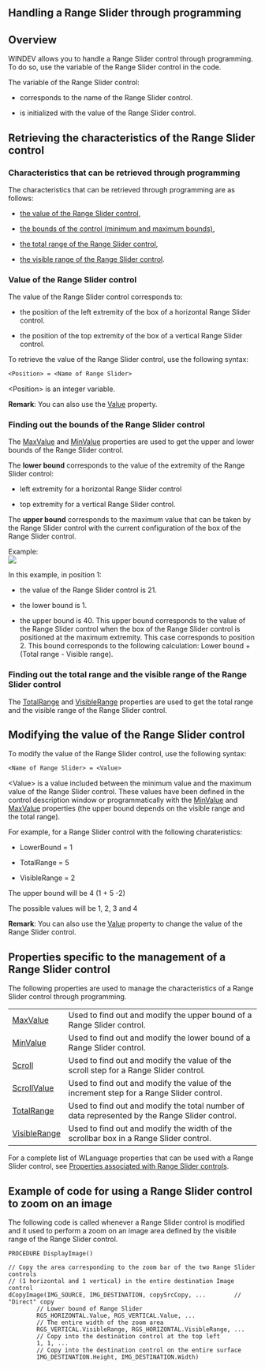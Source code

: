 
## Handling a Range Slider through programming
			

<a name="NOTE1"></a>
<a name="NOTE1_1"></a>


## Overview
<a name="overview_ELTTEXTE000239"></a>
WINDEV allows you to handle a Range Slider control through programming. To do so, use the variable of the Range Slider control in the code.

The variable of the Range Slider control:

- corresponds to the name of the Range Slider control.

- is initialized with the value of the Range Slider control.




<a name="NOTE2"></a>
<a name="NOTE2_1"></a>


## Retrieving the characteristics of the Range Slider control
<a name="retrieving_the_characteristics_the_range_slider_control_ELTTEXTE000263"></a>




### Characteristics that can be retrieved through programming
<a name="characteristics_that_can_retrieved_through_programming_ELTPARAGRAPHE000023"></a>

The characteristics that can be retrieved through programming are as follows: 

- [the value of the Range Slider control](#NOTE2_2),

- [the bounds of the control (minimum and maximum bounds)](#NOTE2_3),

- [the total range of the Range Slider control](#NOTE2_4),

- [the visible range of the Range Slider control](#NOTE2_4).



<a name="NOTE2_2"></a>


### Value of the Range Slider control
<a name="value_the_range_slider_control_ELTPARAGRAPHE000043"></a>

The value of the Range Slider control corresponds to: 

- the position of the left extremity of the box of a horizontal Range Slider control. 

- the position of the top extremity of the box of a vertical Range Slider control. 




To retrieve the value of the Range Slider control, use the following syntax:


```txt
<Position> = <Name of Range Slider>
```


&lt;Position&gt; is an integer variable.

**Remark**: You can also use the [Value](../Proprietes/2510130.md) property.
<a name="NOTE2_3"></a>


### Finding out the bounds of the Range Slider control
<a name="finding_out_the_bounds_the_range_slider_control_ELTPARAGRAPHE000064"></a>

The [MaxValue](../Proprietes/2510009.md) and [MinValue](../Proprietes/2510008.md) properties are used to get the upper and lower bounds of the Range Slider control. 

The **lower bound** corresponds to the value of the extremity of the Range Slider control: 

- left extremity for a horizontal Range Slider control

- top extremity for a vertical Range Slider control. 




The **upper bound** corresponds to the maximum value that can be taken by the Range Slider control with the current configuration of the box of the Range Slider control. 

Example: 
<br>![](https://doc.pcsoft.fr/en-US/images/image.awp?langid=3&name=RangeSlider_Bornes.gif)


In this example, in position 1: 

- the value of the Range Slider control is 21. 

- the lower bound is 1. 

- the upper bound is 40. This upper bound corresponds to the value of the Range Slider control when the box of the Range Slider control is positioned at the maximum extremity. This case corresponds to position 2. This bound corresponds to the following calculation: Lower bound + (Total range - Visible range). 



<a name="NOTE2_4"></a>


### Finding out the total range and the visible range of the Range Slider control
<a name="finding_out_the_total_range_and_the_visible_range_the_range_slider_control_ELTPARAGRAPHE000094"></a>

The [TotalRange](../Proprietes/1000019066.md) and [VisibleRange](../Proprietes/1000019067.md) properties are used to get the total range and the visible range of the Range Slider control. 

<a name="NOTE3"></a>
<a name="NOTE3_1"></a>


## Modifying the value of the Range Slider control
<a name="modifying_the_value_the_range_slider_control_ELTTEXTE000305"></a>
To modify the value of the Range Slider control, use the following syntax:


```txt
<Name of Range Slider> = <Value>
```


&lt;Value&gt; is a value included between the minimum value and the maximum value of the Range Slider control. These values have been defined in the control description window or programmatically with the [MinValue](../Proprietes/2510008.md) and [MaxValue](../Proprietes/2510009.md) properties (the upper bound depends on the visible range and the total range). 

For example, for a Range Slider control with the following charateristics: 

- LowerBound = 1

- TotalRange = 5

- VisibleRange = 2


The upper bound will be 4 (1 + 5 -2)

The possible values will be 1, 2, 3 and 4

**Remark**: You can also use the [Value](../Proprietes/2510130.md) property to change the value of the Range Slider control.

<a name="NOTE4"></a>
<a name="NOTE4_1"></a>


## Properties specific to the management of a Range Slider control
<a name="properties_specific_the_management_range_slider_control_ELTTEXTE000329"></a>
The following properties are used to manage the characteristics of a Range Slider control through programming.


|   |   |
| --- | --- |
| [MaxValue](../Proprietes/2510009.md) | Used to find out and modify the upper bound of a Range Slider control. |
| [MinValue](../Proprietes/2510008.md) | Used to find out and modify the lower bound of a Range Slider control. |
| [Scroll](../Proprietes/1000021574.md) | Used to find out and modify the value of the scroll step for a Range Slider control. |
| [ScrollValue](../Proprietes/2510011.md) | Used to find out and modify the value of the increment step for a Range Slider control. |
| [TotalRange](../Proprietes/1000019066.md) | Used to find out and modify the total number of data represented by the Range Slider control. |
| [VisibleRange](../Proprietes/1000019067.md) | Used to find out and modify the width of the scrollbar box in a Range Slider control. |


For a complete list of WLanguage properties that can be used with a Range Slider control, see [Properties associated with Range Slider controls](../WDChamp/1016342.md).

<a name="NOTE5"></a>
<a name="NOTE5_1"></a>


## Example of code for using a Range Slider control to zoom on an image
<a name="example_code_for_using_range_slider_control_zoom_image_ELTTEXTE000353"></a>
The following code is called whenever a Range Slider control is modified and it used to perform a zoom on an image area defined by the visible range of the Range Slider control. 


```wl
PROCEDURE DisplayImage()

// Copy the area corresponding to the zoom bar of the two Range Slider controls
// (1 horizontal and 1 vertical) in the entire destination Image control
dCopyImage(IMG_SOURCE, IMG_DESTINATION, copySrcCopy, ...		// "Direct" copy
		// Lower bound of Range Slider
		RGS_HORIZONTAL.Value, RGS_VERTICAL.Value, ...
		// The entire width of the zoom area
		RGS_VERTICAL.VisibleRange, RGS_HORIZONTAL.VisibleRange, ... 
		// Copy into the destination control at the top left
		1, 1, ...
		// Copy into the destination control on the entire surface
		IMG_DESTINATION.Height, IMG_DESTINATION.Width)
```



